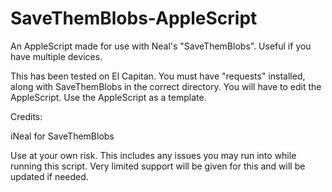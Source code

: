 # SaveThemBlobs-AppleScript
An AppleScript made for use with Neal's "SaveThemBlobs". Useful if you have multiple devices.

This has been tested on El Capitan. You must have "requests" installed, along with SaveThemBlobs in the correct directory. You will have to edit the AppleScript. Use the AppleScript as a template.

Credits:

iNeal for SaveThemBlobs

Use at your own risk. This includes any issues you may run into while running this script. Very limited support will be given for this and will be updated if needed.
